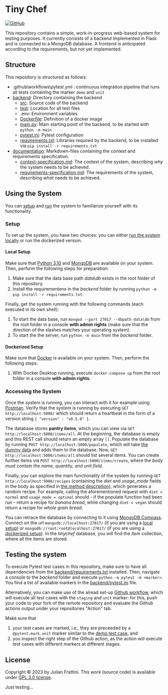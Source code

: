 # Tiny Chef

[![GitHub](https://img.shields.io/github/license/JulianFrattini/bsv-chef)](./LICENSE)

This repository contains a simple, work-in-progress web-based system for testing purposes.
It currently consists of a backend implemented in Flask and is connected to a MongoDB database. 
A frontend is anticipated according to the requirements, but not yet implemented.

## Structure

This repository is structured as follows:

* .github\workflows\pytest.yml : continuous integration pipeline that runs all tests containing the marker `demo` and `unit`
* [backend](./backend/): Directory containing the backend
  * [src](./backend/src/): Source code of the backend
  * [test](./backend/test/): Location for all test files
  * .env: Environment variables
  * [Dockerfile](./backend/Dockerfile): Definition of a docker image
  * [main.py](./backend/main.py): Main starting point of the backend, to be started with `python -m main`
  * [pytest.ini](./backend/pytest.ini): Pytest configuration
  * [requirements.txt](./backend/requirements.txt): Libraries required by the backend, to be installed via `pip install -r requirements.txt`
* [documentation](./documentation/): Markdown-files containing the context and requirements specification.
  * [context-specification.md](./documentation/context-specification.md): The context of the system, describing *why* the system needs to be achieved.
  * [requirements-specification.md](./documentation/requirements-specification.md): The requirements of the system, describing *what* needs to be achieved.

## Using the System

You can [setup](#setup) and [run](#accessing-the-system) the system to familiarize yourself with its functionality.

### Setup

To set up the system, you have two choices: you can either [run the system locally](#local-setup) or run the dockerized version.

#### Local Setup

Make sure that [Python 3.10](https://www.python.org/downloads/release/python-3100/) and [MongoDB](https://www.mongodb.com/try/download/community) are available on your system. Then, perform the following steps for preparation:

1. Make sure that the data base path *data\db* exists in the root folder of this repository.
2. Install the requirementens in the *backend* folder by running `python -m pip install -r requirements.txt`. 

Finally, get the system running with the following commands (each executed in its own shell):

1. To start the data base, run `mongod --port 27017 --dbpath data\db` from the root folder in a console **with admin rights** (make sure that the direction of the slashes matches your operating system).
2. To start the the server, run `python -m main` from the *backend* folder.

#### Dockerized Setup

Make sure that [Docker](https://docs.docker.com/get-docker/) is available on your system. Then, perform the following steps:

1. With Docker Desktop running, execute `docker-compose up` from the root folder in a console **with admin rights**.

### Accessing the System

Once the system is running, you can interact with it for example using [Postman](https://www.postman.com/downloads/). Verify that the system is running by executing `GET http://localhost:5000/` which should return a heartbeat in the form of a version string `{ "version" : "v0.5.0" }`.

The database stores **pantry items**, which you can view via `GET http://localhost:5000/items/all`. At the beginning, the database is empty and this REST call should return an empty array `[]`. Populate the database by running `POST http://localhost:5000/populate`, which will take [the dummy data](./backend/src/static/dummy_items/) and adds them to the database. Now, `GET http://localhost:5000/items/all` should list several items. You can create further items via `POST http://localhost:5000/items/create`, where the *body must contain the name, quantity, and unit field*.

Finally, you can explore the main functionality of the system by running `GET http://localhost:5000/recipes` (containing the *diet* and *usage_mode* fields in the body as specified in [the method description](./backend/src/blueprints/recipeblueprint.py)), which generates a random recipe. For example, calling the aforementioned request with `diet = normal` and `usage_mode = optimal` should - if the populate function had been run - return a recipe for *banana bread*, while changing `diet = vegan` should return a recipe for *whole grain bread*.

You can retrace the database by connecting to it using [MongoDB Compass](https://www.mongodb.com/try/download/compass). Connect on the url `mongodb://localhost:27017/` (if you are using a [local setup](#local-setup)) or `mongodb://root:root@localhost:27017/` (if you are using a [dockerized setup](#dockerized-setup)). In the *tinychef* database, you will find the *item* collection, where all the items are stored.

## Testing the system

To execute Pytest test cases in this repository, make sure to have all dependencies from the [backend/requirements.txt](./backend/requirements.txt) installed. Then, navigate a console to the *backend* folder and execute `python -m pytest -m <marker>`. You find a list of available markers in the [backend/pytest.ini](./backend/pytest.ini) file.

Alternatively, you can make use of the alread set-up [Github workflow](./.github/workflows/pytest.yml), which will execute all test cases with the `staging` and `unit` marker: for this, push your code to your fork of the remote repository and evaluate the Github actions output under your repositories "Action" tab. 

Make sure that

1. your test cases are marked, i.e., they are preceeded by a `@pytest.mark.unit` marker similar to the [demo test case](./backend/test/demo/test_calculate_ingredient_readiness.py), and
2. you inspect the right step of the Github action, as the action will execute test cases with different markers at different stages.

## License

Copyright © 2023 by Julian Frattini. 
This work (source code) is available under [GPL 3.0 license](./LICENSE).

Just testing...